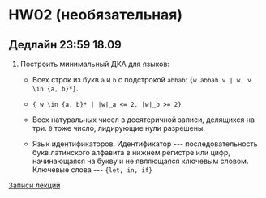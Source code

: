 # HW02 (необязательная)

## Дедлайн 23:59 18.09

1. Построить минимальный ДКА для языков: 

   * Всех строк из букв `a` и `b` с подстрокой `abbab`: `{w abbab v | w, v \in {a, b}*}`. 
  
   * `{ w \in {a, b}* | |w|_a <= 2, |w|_b >= 2}` 
   
   * Всех натуральных чисел в десятеричной записи, делящихся на три. `0` тоже число, лидирующие нули разрешены.
   
   * Язык идентификаторов. Идентификатор --- последовательность букв латинского алфавита в нижнем регистре или цифр, начинающаяся на букву и не являющаяся ключевым словом. Ключевые слова --- `{let, in, if}` 

[Записи лекций](https://drive.google.com/drive/folders/1wyFb60I9bwBqTVYBgv4cu-23KFOZhcM9?usp=sharing)
